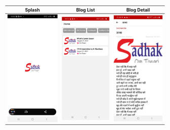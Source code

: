 | Splash      | Blog List   | Blog Detail |
|------------|-------------|-------------|
| <img src="https://github.com/newvishal/Blog-app-react-native/blob/master/screenshot/WhatsApp%20Image%202021-08-27%20at%2018.57.12.jpeg" width="250"> | <img src="https://github.com/newvishal/Blog-app-react-native/blob/master/screenshot/WhatsApp%20Image%202021-08-27%20at%2018.57.10.jpeg" width="250"> |<img src="https://github.com/newvishal/Blog-app-react-native/blob/master/screenshot/WhatsApp%20Image%202021-11-13%20at%2022.38.56.jpeg"  width="250"> |
